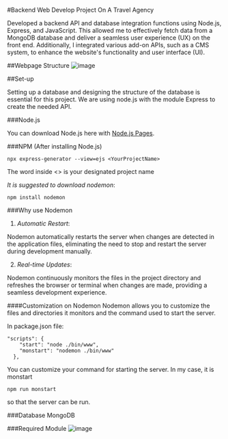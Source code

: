 #Backend Web Develop Project On A Travel Agency

Developed a backend API and database integration functions using Node.js, Express, and JavaScript. 
This allowed me to effectively fetch data from a MongoDB database and deliver a seamless user experience (UX) on the front end. 
Additionally, I integrated various add-on APIs, such as a CMS system, to enhance the website's functionality and user interface (UI).

##Webpage Structure
![image](https://github.com/user-attachments/assets/f48db50a-6922-43b8-9a5f-06dec2249520)

##Set-up

Setting up a database and designing the structure of the database is essential for this project.
We are using node.js with the module Express to create the needed API.

###Node.js

You can download Node.js here with [Node.js Pages](https://nodejs.org/zh-cn).

###NPM (After installing Node.js)

```
npx express-generator --view=ejs <YourProjectName>
```

The word inside <> is your designated project name

*It is suggested to download nodemon*:

```
npm install nodemon
```
###Why use Nodemon

1. *Automatic Restart*:
   
Nodemon automatically restarts the server when changes are detected in the application files, eliminating the need to stop and restart the server during development manually.

2. *Real-time Updates*:

Nodemon continuously monitors the files in the project directory and refreshes the browser or terminal when changes are made, providing a seamless development experience.

####Customization on Nodemon
Nodemon allows you to customize the files and directories it monitors and the command used to start the server.

In package.json file:
```
"scripts": {
    "start": "node ./bin/www",
    "monstart": "nodemon ./bin/www"
  },
```
You can customize your command for starting the server. In my case, it is monstart
```
npm run monstart
```
so that the server can be run.

###Database
MongoDB

###Required Module
![image](https://github.com/user-attachments/assets/a7683173-c6d5-4a18-ab74-749bb83c3a51)




